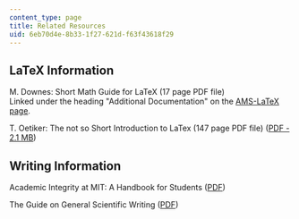 ```yaml
---
content_type: page
title: Related Resources
uid: 6eb70d4e-8b33-1f27-621d-f63f43618f29
---
```


LaTeX Information
-----------------

M. Downes: Short Math Guide for LaTeX (17 page PDF file)  
Linked under the heading "Additional Documentation" on the [AMS-LaTeX page](http://www.ams.org/tex/amslatex.html).

T. Oetiker: The not so Short Introduction to LaTex (147 page PDF file) ([PDF - 2.1 MB](http://www.ctan.org/tex-archive/info/lshort/english/lshort.pdf))

Writing Information
-------------------

Academic Integrity at MIT: A Handbook for Students ([PDF](http://web.mit.edu/academicintegrity/handbook/handbook.pdf))

The Guide on General Scientific Writing ([PDF](https://www.potsdam.edu/sites/default/files/documents/support/tutoring/cwc/Guidelines-for-Scientific-Writing.pdf))